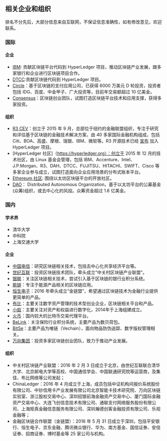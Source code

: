 ## 相关企业和组织

排名不分先后，大部分信息来自互联网，不保证信息准确性，如有修改意见，欢迎联系。

### 国际

#### 企业
* [IBM](https://www.ibm.com): 贡献区块链平台代码到 HyperLedger 项目，推动区块链产业发展，跟多家银行和企业进行区块链项目合作。
* [DTCC]():贡献区块链代码到 HyperLedger 项目。
* [Circle]()：基于区块链的支付应用公司，已获得 6000 万美元 D 轮投资，投资者包括 IDG、百度、中金甲子、广大投资等，目前年交易额超过 10 亿美金。
* [Consensus]()：区块链创业团队，试图打造区块链平台技术和应用支撑，获得多家投资。

#### 组织
* [R3 CEV](https://r3cev.com)：创立于 2015 年 9 月，总部位于纽约的金融联盟组织，专注于研究和评估基于区块链的金融技术解决方案，由 40 多家国际金融机构组成，包括 Citi、BOA、高盛、摩根、瑞银、IBM、微软等。R3 开源技术已经 [宣布](www.newsbtc.com/2016/10/22/r3-corda-hyperledger-open-source/) 加入 HyperLedger 项目。
* [HyperLedger 社区]（https://hyperledger.org）：创立于 2015 年 12 月的技术社区，由 Linux 基金会管理，包括 IBM、Accenture、Intel、J.P.Morgan、R3、DAH、DTCC、FUJITSU、HITACHI、SWIFT、Cisco 等多家企业参与成立，试图打造面向企业应用场景的分布式账本平台。
* [Ethereum 社区](https://ethereum.org): 围绕以太坊区块链平台的开放社区。
* [DAO]()： Distributed Autonomous Organization，基于以太坊平台的公募基金(众筹)组织，或去中心化的风投。众筹资金超过 1.6 亿美金。


### 国内

#### 学术界

* 清华大学
* 中科院
* 上海交通大学

#### 企业

* [中国电信]()：研究区块链相关技术，包括去中心化共享经济平台等。
* [世纪互联]()：投资区块链技术团队，牵头成立“中关村区块链产业联盟”。
* [银联]()：关注区块链相关技术，尝试引入基于区块链的银行业积分系统。
* [能链]()：专注于能源产品相关的区块链应用。
* [恒生电子]()：2016 年牵头成立“金链盟”，希望通过区块链技术为金融行业提供更简单的产品。
* [布比](https://bubi.cn)：主要关注数字资产管理的技术型创业企业，区块链相关平台和产品。
* [小蚁]()：主要关注对资产和权益进行数字化，2014年于上海组建成立。
* [火币]()：国内较大的比特币交易代理平台。
* [BeLink]()：关注保险行业积分系统，主要产品为数贝荷包。
* [BitSe]()：主要产品为唯链（Vechain），面向物品防伪追踪、数字版权管理相关。
* [万向集团]()：投资多家区块链创业团队，致力于推动产业发展。

#### 组织

* 中关村区块链产业联盟：2016 年 2 月 3 日成立于北京，由世纪互联联合清华大学、北京邮电大学等高校、中国通信学会、中国联通研究院等运营商，及集佳、布比网络等公司发起；
* ChinaLedger：2016 年 4 月成立于上海，成员包括中证机构间报价系统股份有限公司、中钞信用卡产业发展有限公司北京智能卡技术研究院、万向区块链实验室、浙江股权交易中心、深圳招银前海金融资产交易中心、厦门国际金融资产交易中心、大连飞创信息技术有限公司、通联支付网络服务股份有限公司、上海矩真金融信息服务有限公司、深圳瀚德创客金融投资有限公司、乐视金融等；
* 金融区块链合作联盟（金链盟）：2016 年 5 月 31 日成立于深圳，包括平安银行、恒生电子、京东金融、腾讯微众银行、华为、南方基金、国信证券、安信证券、招商证券、博时基金等 25 家公司与机构。
